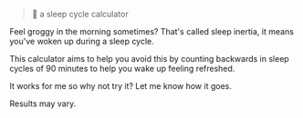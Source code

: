 > :crescent_moon: a sleep cycle calculator

Feel groggy in the morning sometimes? That's called sleep inertia, it means you've woken up during a sleep cycle.

This calculator aims to help you avoid this by counting backwards in sleep cycles of 90 minutes to help you wake up feeling refreshed.

It works for me so why not try it? Let me know how it goes.

Results may vary.